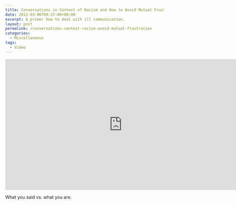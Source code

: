 ```yaml
---
title: Conversations in Context of Racism and How to Avoid Mutual Frustration
date: 2012-03-06T09:37:00+00:00
excerpt: A primer how to deal with ill communication.
layout: post
permalink: /conversations-context-racism-avoid-mutual-frustration
categories:
  - Miscellaneous
tags:
  - Video
---
```

<iframe src="https://www.youtube-nocookie.com/embed/MbdxeFcQtaU?rel=0" width="740" height="416" frameborder="0" allowfullscreen loading="lazy"></iframe>

What you said vs. what you are.